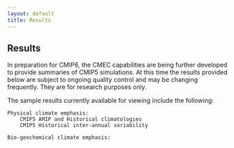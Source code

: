 ```yaml
---
layout: default
title: Results
---
```


## Results

In preparation for CMIP6, the CMEC capabilities are being further developed to provide summaries of CMIP5 simulations.  At this time the results provided below are subject to ongoing quality control and may be changing frequently.  They are for research purposes only.

The sample results currently available for viewing include the following:

    Physical climate emphasis:
        CMIP5 AMIP and Historical climatologies
        CMIP5 Historical inter-annual variability
        
    Bio-geochemical climate emphasis:
        
        
